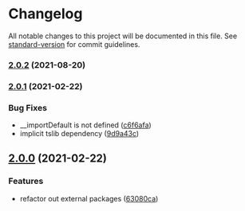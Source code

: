 # Changelog

All notable changes to this project will be documented in this file. See [standard-version](https://github.com/conventional-changelog/standard-version) for commit guidelines.

### [2.0.2](https://github.com/jeanlescure/string-crypto/compare/v2.0.1...v2.0.2) (2021-08-20)

### [2.0.1](https://github.com/jeanlescure/string-crypto/compare/v2.0.0...v2.0.1) (2021-02-22)


### Bug Fixes

* __importDefault is not defined ([c6f6afa](https://github.com/jeanlescure/string-crypto/commit/c6f6afa14dcb7cef12f9d3d3dc32b1883aa57257))
* implicit tslib dependency ([9d9a43c](https://github.com/jeanlescure/string-crypto/commit/9d9a43c00022bb72eed33a835c8129aeec6763c3))

## [2.0.0](https://github.com/jeanlescure/string-crypto/compare/v1.0.4...v2.0.0) (2021-02-22)


### Features

* refactor out external packages ([63080ca](https://github.com/jeanlescure/string-crypto/commit/63080ca58f8bf011be7444ce572901fdf02ce87e))
